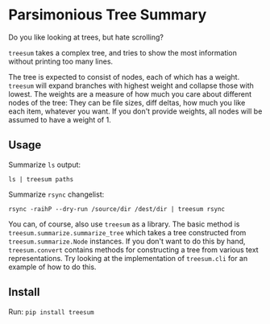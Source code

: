 # Parsimonious Tree Summary
Do you like looking at trees, but hate scrolling?

`treesum` takes a complex tree, and tries to show the most information without printing too many lines.

The tree is expected to consist of nodes, each of which has a weight. `treesum` will expand branches with highest weight and collapse those with lowest. The weights are a measure of how much you care about different nodes of the tree: They can be file sizes, diff deltas, how much you like each item, whatever you want. If you don't provide weights, all nodes will be assumed to have a weight of 1.

## Usage
Summarize `ls` output:
```shell script
ls | treesum paths
```

Summarize `rsync` changelist:
```shell script
rsync -raihP --dry-run /source/dir /dest/dir | treesum rsync
```

You can, of course, also use `treesum` as a library. The basic method is `treesum.summarize.summarize_tree` which takes a tree constructed from `treesum.summarize.Node` instances. If you don't want to do this by hand, `treesum.convert` contains methods for constructing a tree from various text representations. Try looking at the implementation of `treesum.cli` for an example of how to do this.

## Install
Run: `pip install treesum`
